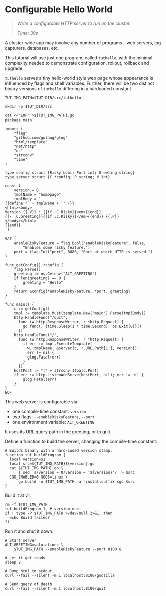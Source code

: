 # Configurable Hello World

> _Write a configurable HTTP server
>  to run on the cluster._
>
> _Time: 30s_

A cluster-wide app may involve any number of programs -
web servers, log capturers, databases, etc.

This tutorial will use just one program, called
`tuthello`, with the minimal complexity needed to
demonstrate configuration, rollout, rollback and
upgrade.

`tuthello` serves a tiny hello-world style web page
whose appearance is influenced by flags and shell
variables.  Further, there will be two distinct binary
versions of `tuthello` differing in a hardcoded
constant.

<!-- @env @test -->
```
TUT_IMG_PATH=$TUT_DIR/src/tuthello
```

<!-- @mkSrcDir @test -->
```
mkdir -p $TUT_DIR/src
```

<!-- @makeWebServer @test -->
```
cat <<'EOF' >${TUT_IMG_PATH}.go
package main

import (
    "flag"
    "github.com/golang/glog"
    "html/template"
    "net/http"
    "os"
    "strconv"
    "time"
)

type config struct {Risky bool; Port int; Greeting string}
type server struct {C *config; P string; V int}

const (
    version = 0
    tmplName = "homepage"
    tmplBody = `
{{define "` + tmplName + `" -}}
<html><body>
Version {{.V}} : {{if .C.Risky}}<em>{{end}}
{{- .C.Greeting}}{{if .C.Risky}}</em>{{end}} {{.P}}
</body></html>
{{end}}
`)

var (
    enableRiskyFeature = flag.Bool("enableRiskyFeature", false,
        "Enables some risky feature.")
    port = flag.Int("port", 8080, "Port at which HTTP is served.")
)

func getConfig() *config {
    flag.Parse()
    greeting := os.Getenv("ALT_GREETING")
    if len(greeting) == 0 {
        greeting = "Hello"
    }
    return &config{*enableRiskyFeature, *port, greeting}
}

func main() {
    c := getConfig()
    tmpl := template.Must(template.New("main").Parse(tmplBody))
    http.HandleFunc("/quit",
      func (w http.ResponseWriter, r *http.Request) {
        go func() {time.Sleep(1 * time.Second); os.Exit(0)}()
      })
    http.HandleFunc("/",
      func (w http.ResponseWriter, r *http.Request) {
        if err := tmpl.ExecuteTemplate(
          w, tmplName, &server{c, r.URL.Path[1:], version});
          err != nil {
          glog.Fatal(err)
        }
      })
    hostPort := ":" + strconv.Itoa(c.Port)
    if err := http.ListenAndServe(hostPort, nil); err != nil {
        glog.Fatal(err)
    }
}
EOF
```

This web server is configurable via

 * one compile-time constant: `version`
 * two flags: `--enableRiskyFeature`, `--port`
 * one environment variable: `ALT_GREETING`

It uses its URL query path in the greeting, or to quit.

Define a function to build the server, changing the
compile-time constant:

<!-- @funcToBuild @env @test -->
```
# Builds binary with a hard-coded version stamp.
function tut_buildProgram {
  local version=$1
  local src=${TUT_IMG_PATH}${version}.go
  cat ${TUT_IMG_PATH}.go \
      | sed 's/version = 0/version = '${version}'/' > $src
  CGO_ENABLED=0 GOOS=linux \
      go build -o $TUT_IMG_PATH -a -installsuffix cgo $src
}
```

Build it at v1.

<!-- @buildAtV1 @test -->
```
rm -f $TUT_IMG_PATH
tut_buildProgram 1  # version one
if ! type -P $TUT_IMG_PATH >/dev/null 2>&1; then
  echo Build failed?
fi
```

Run it and shut it down.

<!-- @runAndQuit @test -->
```
# Start server
ALT_GREETING=salutations \
    $TUT_IMG_PATH --enableRiskyFeature --port 8100 &

# Let it get ready
sleep 2

# Dump html to stdout
curl --fail --silent -m 1 localhost:8100/godzilla

# Send query of death
curl --fail --silent -m 1 localhost:8100/quit
```
